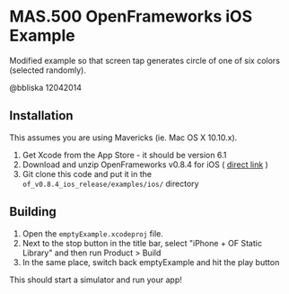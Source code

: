 MAS.500 OpenFrameworks iOS Example
==================================

Modified example so that screen tap generates circle of one of six colors (selected randomly).

@bbliska 12042014

Installation
------------

This assumes you are using Mavericks (ie. Mac OS X 10.10.x).

1. Get Xcode from the App Store - it should be version 6.1
2. Download and unzip OpenFrameworks v0.8.4 for iOS ( [direct link](http://www.openframeworks.cc/versions/v0.8.4/of_v0.8.4_ios_release.zip) )
3. Git clone this code and put it in the `of_v0.8.4_ios_release/examples/ios/` directory

Building
--------

1. Open the `emptyExample.xcodeproj` file.
2. Next to the stop button in the title bar, select "iPhone + OF Static Library" and then run Product > Build
3. In the same place, switch back emptyExample and hit the play button

This should start a simulator and run your app!
